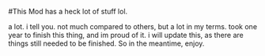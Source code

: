 #This Mod has a heck lot of stuff lol.

a lot. i tell you. not much compared to others, but a lot in my terms. took one year to finish this thing, and im proud of it.
i will update this, as there are things still needed to be finished.
So in the meantime, enjoy.
